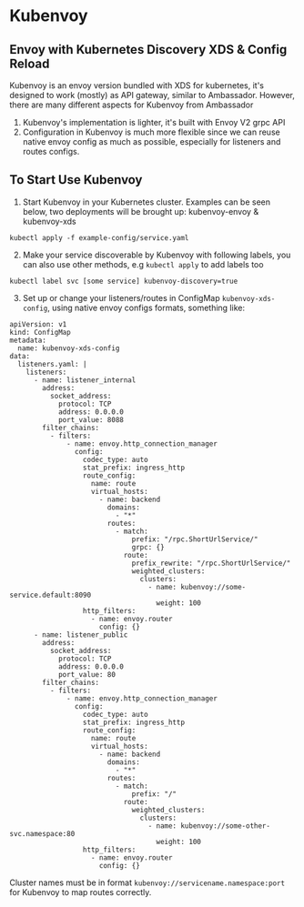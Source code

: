 # Kubenvoy
## Envoy with Kubernetes Discovery XDS & Config Reload


Kubenvoy is an envoy version bundled with XDS for kubernetes, it's designed to work (mostly) as API gateway, similar to Ambassador. 
However, there are many different aspects for Kubenvoy from Ambassador 

1. Kubenvoy's implementation is lighter, it's built with Envoy V2 grpc API 
2. Configuration in Kubenvoy is much more flexible since we can reuse native envoy config as much as possible, especially for listeners and routes configs.


## To Start Use Kubenvoy

1. Start Kubenvoy in your Kubernetes cluster. Examples can be seen below, two deployments will be brought up: kubenvoy-envoy & kubenvoy-xds
```
kubectl apply -f example-config/service.yaml
```

2. Make your service discoverable by Kubenvoy with following labels, you can also use other methods, e.g `kubectl apply` to add labels too
```
kubectl label svc [some service] kubenvoy-discovery=true
```


3. Set up or change your listeners/routes in ConfigMap `kubenvoy-xds-config`, using native envoy configs formats, something like:
```
apiVersion: v1
kind: ConfigMap
metadata:
  name: kubenvoy-xds-config
data:
  listeners.yaml: |
    listeners:
      - name: listener_internal
        address:
          socket_address:
            protocol: TCP
            address: 0.0.0.0
            port_value: 8088
        filter_chains:
          - filters:
              - name: envoy.http_connection_manager
                config:
                  codec_type: auto
                  stat_prefix: ingress_http
                  route_config:
                    name: route
                    virtual_hosts:
                      - name: backend
                        domains:
                          - "*"
                        routes:
                          - match:
                              prefix: "/rpc.ShortUrlService/"
                              grpc: {}
                            route:
                              prefix_rewrite: "/rpc.ShortUrlService/"
                              weighted_clusters:
                                clusters:
                                  - name: kubenvoy://some-service.default:8090
                                    weight: 100
                  http_filters:
                    - name: envoy.router
                      config: {}
      - name: listener_public
        address:
          socket_address:
            protocol: TCP
            address: 0.0.0.0
            port_value: 80
        filter_chains:
          - filters:
              - name: envoy.http_connection_manager
                config:
                  codec_type: auto
                  stat_prefix: ingress_http
                  route_config:
                    name: route
                    virtual_hosts:
                      - name: backend
                        domains:
                          - "*"
                        routes:
                          - match:
                              prefix: "/"
                            route:
                              weighted_clusters:
                                clusters:
                                  - name: kubenvoy://some-other-svc.namespace:80
                                    weight: 100
                  http_filters:
                    - name: envoy.router
                      config: {}
```

Cluster names must be in format `kubenvoy://servicename.namespace:port` for Kubenvoy to map routes correctly. 

